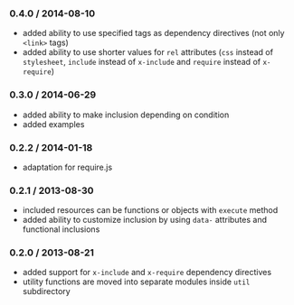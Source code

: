 ### 0.4.0 / 2014-08-10

* added ability to use specified tags as dependency directives (not only `<link>` tags)
* added ability to use shorter values for `rel` attributes (`css` instead of `stylesheet`, `include` instead of `x-include`
and `require` instead of `x-require`)

### 0.3.0 / 2014-06-29

* added ability to make inclusion depending on condition
* added examples

### 0.2.2 / 2014-01-18

* adaptation for require.js

### 0.2.1 / 2013-08-30

* included resources can be functions or objects with `execute` method
* added ability to customize inclusion by using `data-` attributes and functional inclusions

### 0.2.0 / 2013-08-21

* added support for `x-include` and `x-require` dependency directives
* utility functions are moved into separate modules inside `util` subdirectory
